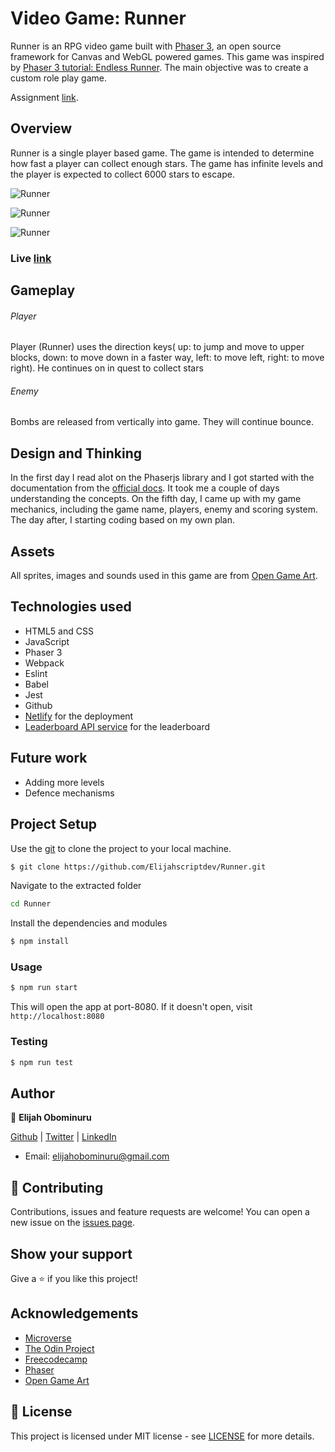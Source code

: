 # Video Game: Runner
Runner is an RPG video game built with [Phaser 3](https://phaser.io), an open source framework for Canvas and WebGL powered games. This game was inspired by [Phaser 3 tutorial: Endless Runner](http://phaser.io/tutorials/making-your-first-phaser-3-game/part1). The main objective was to create a custom role play game.

Assignment [link](https://www.notion.so/Platform-game-4a55a7d1fcc245bcb012c76814764712).

## Overview
Runner is a single player based game. The game is intended to determine how fast a player can collect enough stars. The game has infinite levels and the player is  expected to collect 6000 stars to escape.

![Runner](https://res.cloudinary.com/elijjaaahhhh/image/upload/v1597177072/Annotation_2020-08-11_205222_adwggq.png)

![Runner](https://res.cloudinary.com/elijjaaahhhh/image/upload/v1597177069/Annotation_2020-08-11_210641_jqrzhw.png)

![Runner](https://res.cloudinary.com/elijjaaahhhh/image/upload/v1597177070/Annotation_2020-08-11_210520_qj5ji5.png)

### Live [link](https://runner-rgp-game.netlify.app/)

## Gameplay
###### Player
Player (Runner) uses the direction keys( up: to jump and move to upper blocks, down: to move down in a faster way, left: to move left, right: to move right). He continues on in quest to collect stars

###### Enemy
Bombs are released from vertically into game. They will continue bounce.


## Design and Thinking
In the first day I read alot on the Phaserjs library and I got started with the documentation from the [official docs](https://photonstorm.github.io/phaser3-docs/). It took me a couple of days understanding the concepts.
On the fifth day, I came up with my game mechanics, including the game name, players, enemy and scoring system. The day after, I starting coding based on my own plan.

## Assets
All sprites, images and sounds used in this game are from [Open Game Art](https://opengameart.org).

## Technologies used
* HTML5 and CSS
* JavaScript
* Phaser 3
* Webpack
* Eslint
* Babel
* Jest
* Github
* [Netlify](https://app.netlify.com/) for the deployment
* [Leaderboard API service](https://www.notion.so/Leaderboard-API-service-24c0c3c116974ac49488d4eb0267ade3) for the leaderboard

## Future work
- Adding more levels
- Defence mechanisms

## Project Setup

Use the [git](https://git-scm.com/downloads) to clone the project to your local machine.
```sh
$ git clone https://github.com/Elijahscriptdev/Runner.git
```

Navigate to the extracted folder
```sh 
cd Runner
```

Install the dependencies and modules
```sh
$ npm install
```

### Usage
```sh
$ npm run start
```
This will open the app at port-8080. If it doesn't open, visit ```http://localhost:8080```

### Testing

```sh
$ npm run test
```

## Author

👤 **Elijah Obominuru**

[Github](https://github.com/Elijahscriptdev) | [Twitter](https://twitter.com/ElijahObominuru) | [LinkedIn](https://www.linkedin.com/in/elijah-obominuru-0b730b143/)
- Email: elijahobominuru@gmail.com

## 🤝 Contributing

Contributions, issues and feature requests are welcome!
You can open a new issue on the [issues page](https://github.com/Elijahscriptdev/Runner/issues).

## Show your support

Give a ⭐️ if you like this project!

## Acknowledgements
- [Microverse](https://www.microverse.org/)
- [The Odin Project](https://www.theodinproject.com/)
- [Freecodecamp](http://freecodecamp.org/)
- [Phaser](https://phaser.io)
- [Open Game Art](https://opengameart.org)

## 📝 License

This project is licensed under MIT license - see [LICENSE](/LICENSE) for more details.
